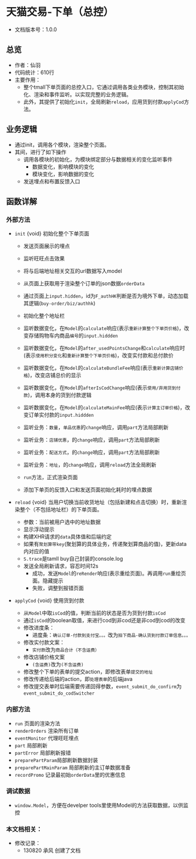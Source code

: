 # 天猫交易-下单（总控）
* 文档版本号：1.0.0

## 总览
* 作者：仙羽
* 代码统计：610行
* 主要作用：
  * 整个tmall下单页面的总控入口，它通过调用各类业务模块，控制其初始化、渲染和事件监听。以实现完整的业务逻辑。
  * 此外，其提供了初始化`init`，全局刷新`reload`，应用货到付款`applyCod`方法。

## 业务逻辑
* 通过init，调用各个模块，渲染整个页面。
* 其间，进行了如下操作
  * 调用各模块的初始化，为模块绑定部分与数据相关的变化监听事件
    * 数据变化，影响模块的变化
    * 模块变化，影响数据的变化
  * 发送埋点和布置反馈入口

## 函数详解
### 外部方法
* `init` {void} 初始化整个下单页面
  * 发送页面展示的埋点
  * 监听旺旺点击效果
  * 将与后端地址相关交互的url数据写入model
  * 从页面上获取用于渲染整个订单的json数据`orderData`
  * 通过页面上`input.hidden`，id为`F_authHK`判断是否为境外下单，动态加载其逻辑(`buy-order/biz/authhk`)

  * 初始化整个地址栏

  * 监听数据变化，在`Model`的`calculate`响应(表示`重新计算整个下单页价格`)，改变存储购物车内商品`编号`的`input.hiddden`
  * 监听数据变化，在`Model`的`after_usedPointsChange`和`calculate`响应时(表示`使用积分变化`和`重新计算整个下单页价格`)，改变实付款和总付款价
  * 监听数据变化，在`Model`的`calculateBundleFee`响应(表示`重新计算店铺价格`)，改变店铺总价的显示
  * 监听数据变化，在`Model`的`afterIsCodChange`响应(表示`使用/弃用货到付款`)，调用本身的货到付款逻辑
  * 监听数据变化，在`Model`的`calculateMainFee`响应(表示`计算主订单价格`)，改变订单实付款的`input.hiddden`

  * 监听业务：`数量`，`单品优惠`的`change`响应，调用`part`方法局部刷新
  * 监听业务：`店铺优惠`，的`change`响应，调用`part`方法局部刷新
  * 监听业务：`配送方式`，的`change`响应，调用`part`方法局部刷新
  * 监听业务：`地址`，的`change`响应，调用`reload`方法全局刷新

  * `run`方法，正式渲染页面

  * 添加下单页的反馈入口和发送页面初始化耗时的埋点数据

* `reload` {void} 当用户切换当前收货地址（包括新建和点击切换）时，重新渲染整个（不包括地址栏）的下单页面。
  * 参数：当前被用户选中的地址数据
  * 显示浮动提示
  * 构建XHR请求的`data`具体值和后端约定
  * 如果有`聚划算带key`(聚划算的具体业务，传递聚划算商品的值)，更新data内对应的值
  * `S.trace`是tamll buy自己封装的console.log
  * 发送全局刷新请求，容忍时间12s
    * 成功，发送`Model`的`reRender`响应(表示重绘页面)。再调用`run`重绘页面。隐藏提示
    * 失败，调整到报错页面
* `applyCod` {void} 使用货到付款
  * 从`Model`中取`isCod`的值，判断当前的状态是否为货到付款`isCod`
  * 通过`isCod`的boolean取值，来进行cod到非cod还是非cod到cod的改变
  * 修改进度条：
      * 进度条：`确认订单-付款到支付宝。。。`改为`拍下商品-确认货到付款订单信息。。。`
  * 修改实付款文案：
    * `实付款`改为`商品合计（不含运费）`
  * 修改店铺价格文案
    * `(含运费)`改为`(不含运费)`
  * 修改整个下单的表单的提交action，即修改表单`提交的地址`
  * 修改传递给后端的action，即`处理表单`的后端java
  * 修改提交表单时后端需要传递回得参数，`event_submit_do_confirm`为`event_submit_do_codSwitcher`

### 内部方法
* `run` 页面的渲染方法
* `renderOrders` 渲染所有订单
* `eventMonitor` 代理旺旺埋点
* `part` 局部刷新
* `partError` 局部刷新报错
* `preparePartParam`局部刷新数据封装
* `preparePartMainParam` 局部刷新的主订单数据准备
* `recordPromo` 记录最初始`orderData`里的优惠信息

### 调试数据
* `window.Model`，方便在develper tools里使用Model的方法获取数据，以供监控

### 本文档相关：
* 修改记录：
  * 130820 承风 创建了文档






